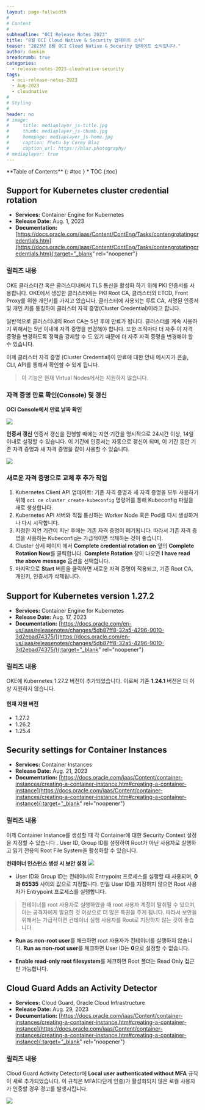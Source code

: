 ```yaml
---
layout: page-fullwidth
#
# Content
#
subheadline: "OCI Release Notes 2023"
title: "8월 OCI Cloud Native & Security 업데이트 소식"
teaser: "2023년 8월 OCI Cloud Native & Security 업데이트 소식입니다."
author: dankim
breadcrumb: true
categories:
  - release-notes-2023-cloudnative-security
tags:
  - oci-release-notes-2023
  - Aug-2023
  - cloudnative
#
# Styling
#
header: no
# image:
#     title: mediaplayer_js-title.jpg
#     thumb: mediaplayer_js-thumb.jpg
#     homepage: mediaplayer_js-home.jpg
#     caption: Photo by Corey Blaz
#     caption_url: https://blaz.photography/
# mediaplayer: true
---
```


<div class="panel radius" markdown="1">
**Table of Contents**
{: #toc }
*  TOC
{:toc}
</div>

## Support for Kubernetes cluster credential rotation
* **Services:** Container Engine for Kubernetes
* **Release Date:** Aug. 1, 2023
* **Documentation:** [https://docs.oracle.com/iaas/Content/ContEng/Tasks/contengrotatingcredentials.htm](https://docs.oracle.com/iaas/Content/ContEng/Tasks/contengrotatingcredentials.htm){:target="_blank" rel="noopener"}

### 릴리즈 내용
OKE 클러스터간 혹은 클러스터내에서 TLS 통신을 활성화 하기 위해 PKI 인증서를 사용합니다. OKE에서 생성한 클러스터에는 PKI Root CA, 클러스터와 ETCD, Front Proxy를 위한 개인키를 가지고 있습니다. 클러스터에 사용되는 루트 CA, 서명된 인증서 및 개인 키를 통칭하여 클러스터 자격 증명(Cluster Credential)이라고 합니다.

일반적으로 클러스터내의 Root CA는 5년 후에 만료가 됩니다. 클러스터를 계속 사용하기 위해서는 5년 이내에 자격 증명을 변경해야 합니다. 또한 조직마다 더 자주 이 자격 증명을 변경하도록 정책을 강제할 수 도 있기 때문에 더 자주 자격 증명을 변경해야 할 수 있습니다. 

이제 클러스터 자격 증명 (Cluster Credential)이 만료에 대한 안내 메시지가 콘솔, CLI, API를 통해서 확인할 수 있게 됩니다.

> 이 기능은 현재 Virtual Nodes에서는 지원하지 않습니다.

### 자격 증명 만료 확인(Console) 및 갱신
**OCI Console에서 만료 날짜 확인**

![](/assets/img/cloudnative-security/2023/2023-08-28-cloudnative-security-release-notes-1.png)

**인증서 갱신**
인증서 갱신을 진행할 때에는 지연 기간을 명시적으로 24시간 이상, 14일 이내로 설정할 수 있습니다. 이 기간에 인증서는 자동으로 갱신이 되며, 이 기간 동안 기존 자격 증명과 새 자격 증명을 같이 사용할 수 있습니다.

![](/assets/img/cloudnative-security/2023/2023-08-28-cloudnative-security-release-notes-2.png)

### 새로운 자격 증명으로 교체 후 추가 작업
1. Kubernetes Client API 업데이트: 기존 자격 증명과 새 자격 증명을 모두 사용하기 위해 ```oci ce cluster create-kubeconfig``` 명령어를 통해 Kubeconfig 파일을 새로 생성합니다. 
2. Kubernetes API 서버와 직접 통신하는 Worker Node 혹은 Pod를 다시 생성하거나 다시 시작합니다.
3. 지정한 지연 기간이 지난 후에는 기존 자격 증명이 폐기됩니다. 따라서 기존 자격 증명을 사용하는 Kubeconfig는 가급적이면 삭제하는 것이 좋습니다. 
4. Cluster 상세 페이지 에서 **Complete credential rotation on** 옆의 **Complete Rotation Now**를 클릭합니다. **Complete Rotation** 창이 나오면 **I have read the above message** 옵션을 선택합니다. 
5. 마지막으로 **Start** 버튼을 클릭하면 새로운 자격 증명이 적용되고, 기존 Root CA, 개인키, 인증서가 삭제됩니다.

## Support for Kubernetes version 1.27.2
* **Services:** Container Engine for Kubernetes
* **Release Date:** Aug. 17, 2023
* **Documentation:** [https://docs.oracle.com/en-us/iaas/releasenotes/changes/5db87ff8-32a5-4296-9010-3d2ebad74375/](https://docs.oracle.com/en-us/iaas/releasenotes/changes/5db87ff8-32a5-4296-9010-3d2ebad74375/){:target="_blank" rel="noopener"}

### 릴리즈 내용
OKE에 Kubernetes 1.27.2 버전이 추가되었습니다. 이로써 기존 **1.24.1** 버전은 더 이상 지원하지 않습니다.

#### 현재 지원 버전
* 1.27.2
* 1.26.2
* 1.25.4

## Security settings for Container Instances
* **Services:** Container Instances
* **Release Date:** Aug. 21, 2023
* **Documentation:** [https://docs.oracle.com/iaas/Content/container-instances/creating-a-container-instance.htm#creating-a-container-instance](https://docs.oracle.com/iaas/Content/container-instances/creating-a-container-instance.htm#creating-a-container-instance){:target="_blank" rel="noopener"}

### 릴리즈 내용
이제 Container Instance를 생성할 때 각 Container에 대한 Security Context 설정을 지정할 수 있습니다 . User ID, Group ID를 설정하여 Root가 아닌 사용자로 실행하고 읽기 전용의 Root File System을 활성화할 수 있습니다.

**컨테이너 인스턴스 생성 시 보안 설정**
![](/assets/img/cloudnative-security/2023/2023-08-28-cloudnative-security-release-notes-3.png)

* User ID와 Group ID는 컨테이너의 Entrypoint 프로세스를 실행할 때 사용되며, **0과 65535** 사이의 값으로 지정합니다. 만일 User ID를 지정하지 않으면 Root 사용자가 Entrypoint 프로세스를 실행합니다.

> 컨테이너를 root 사용자로 실행하였을 때 root 사용자 계정이 탈취될 수 있으며, 이는 공격자에게 필요한 것 이상으로 더 많은 특권을 주게 됩니다. 따라서 보안을 위해서는 가급적이면 컨테이너 실행 사용자를 Root로 지정하지 않는 것이 좋습니다.

* **Run as non-root user**를 체크하면 root 사용자가 컨테이너를 실행하지 않습니다. **Run as non-root user**를 체크하면 User ID는 **0**으로 설정할 수 없습니다.

* **Enable read-only root filesystem**를 체크하면 Root 폴더는 Read Only 접근만 가능합니다.

## Cloud Guard Adds an Activity Detector
* **Services:** Cloud Guard, Oracle Cloud Infrastructure
* **Release Date:** Aug. 29, 2023
* **Documentation:** [https://docs.oracle.com/iaas/Content/container-instances/creating-a-container-instance.htm#creating-a-container-instance](https://docs.oracle.com/iaas/Content/container-instances/creating-a-container-instance.htm#creating-a-container-instance){:target="_blank" rel="noopener"}

### 릴리즈 내용
Cloud Guard Activity Detector에 **Local user authenticated without MFA** 규칙이 새로 추가되었습니다. 이 규칙은 MFA(다단계 인증)가 활성화되지 않은 로컬 사용자가 인증할 경우 경고를 발생시킵니다.

![](/assets/img/cloudnative-security/2023/2023-08-28-cloudnative-security-release-notes-4.png)